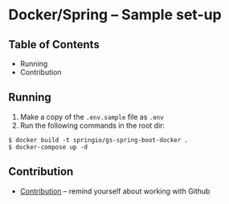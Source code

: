 # Docker/Spring – Sample set-up

## Table of Contents
- Running
- Contribution

## Running
1. Make a copy of the `.env.sample` file as `.env`
2. Run the following commands in the root dir:
```shell
$ docker build -t springio/gs-spring-boot-docker .
$ docker-compose up -d
```

## Contribution
- [Contribution](https://docs.cream.camp/getting-started/contribution) – remind yourself about working with Github